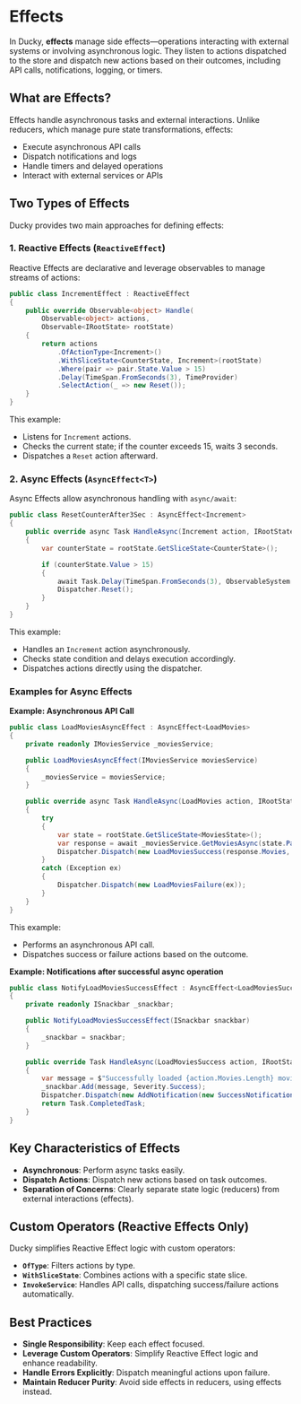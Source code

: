 # Effects

In Ducky, **effects** manage side effects—operations interacting with external systems or involving asynchronous logic. They listen to actions dispatched to the store and dispatch new actions based on their outcomes, including API calls, notifications, logging, or timers.

## What are Effects?

Effects handle asynchronous tasks and external interactions. Unlike reducers, which manage pure state transformations, effects:
- Execute asynchronous API calls
- Dispatch notifications and logs
- Handle timers and delayed operations
- Interact with external services or APIs

## Two Types of Effects

Ducky provides two main approaches for defining effects:

### 1. Reactive Effects (`ReactiveEffect`)

Reactive Effects are declarative and leverage observables to manage streams of actions:

```C#
public class IncrementEffect : ReactiveEffect
{
    public override Observable<object> Handle(
        Observable<object> actions,
        Observable<IRootState> rootState)
    {
        return actions
            .OfActionType<Increment>()
            .WithSliceState<CounterState, Increment>(rootState)
            .Where(pair => pair.State.Value > 15)
            .Delay(TimeSpan.FromSeconds(3), TimeProvider)
            .SelectAction(_ => new Reset());
    }
}
```

This example:
- Listens for `Increment` actions.
- Checks the current state; if the counter exceeds 15, waits 3 seconds.
- Dispatches a `Reset` action afterward.

### 2. Async Effects (`AsyncEffect<T>`)

Async Effects allow asynchronous handling with `async/await`:

```C#
public class ResetCounterAfter3Sec : AsyncEffect<Increment>
{
    public override async Task HandleAsync(Increment action, IRootState rootState)
    {
        var counterState = rootState.GetSliceState<CounterState>();

        if (counterState.Value > 15)
        {
            await Task.Delay(TimeSpan.FromSeconds(3), ObservableSystem.DefaultTimeProvider);
            Dispatcher.Reset();
        }
    }
}
```

This example:
- Handles an `Increment` action asynchronously.
- Checks state condition and delays execution accordingly.
- Dispatches actions directly using the dispatcher.

### Examples for Async Effects

**Example: Asynchronous API Call**

```C#
public class LoadMoviesAsyncEffect : AsyncEffect<LoadMovies>
{
    private readonly IMoviesService _moviesService;

    public LoadMoviesAsyncEffect(IMoviesService moviesService)
    {
        _moviesService = moviesService;
    }

    public override async Task HandleAsync(LoadMovies action, IRootState rootState)
    {
        try
        {
            var state = rootState.GetSliceState<MoviesState>();
            var response = await _moviesService.GetMoviesAsync(state.Pagination.CurrentPage, 5);
            Dispatcher.Dispatch(new LoadMoviesSuccess(response.Movies, response.TotalItems));
        }
        catch (Exception ex)
        {
            Dispatcher.Dispatch(new LoadMoviesFailure(ex));
        }
    }
}
```

This example:
- Performs an asynchronous API call.
- Dispatches success or failure actions based on the outcome.

**Example: Notifications after successful async operation**

```C#
public class NotifyLoadMoviesSuccessEffect : AsyncEffect<LoadMoviesSuccess>
{
    private readonly ISnackbar _snackbar;

    public NotifyLoadMoviesSuccessEffect(ISnackbar snackbar)
    {
        _snackbar = snackbar;
    }

    public override Task HandleAsync(LoadMoviesSuccess action, IRootState rootState)
    {
        var message = $"Successfully loaded {action.Movies.Length} movies.";
        _snackbar.Add(message, Severity.Success);
        Dispatcher.Dispatch(new AddNotification(new SuccessNotification(message)));
        return Task.CompletedTask;
    }
}
```

## Key Characteristics of Effects

- **Asynchronous**: Perform async tasks easily.
- **Dispatch Actions**: Dispatch new actions based on task outcomes.
- **Separation of Concerns**: Clearly separate state logic (reducers) from external interactions (effects).

## Custom Operators (Reactive Effects Only)

Ducky simplifies Reactive Effect logic with custom operators:
- **`OfType`**: Filters actions by type.
- **`WithSliceState`**: Combines actions with a specific state slice.
- **`InvokeService`**: Handles API calls, dispatching success/failure actions automatically.

## Best Practices

- **Single Responsibility**: Keep each effect focused.
- **Leverage Custom Operators**: Simplify Reactive Effect logic and enhance readability.
- **Handle Errors Explicitly**: Dispatch meaningful actions upon failure.
- **Maintain Reducer Purity**: Avoid side effects in reducers, using effects instead.
